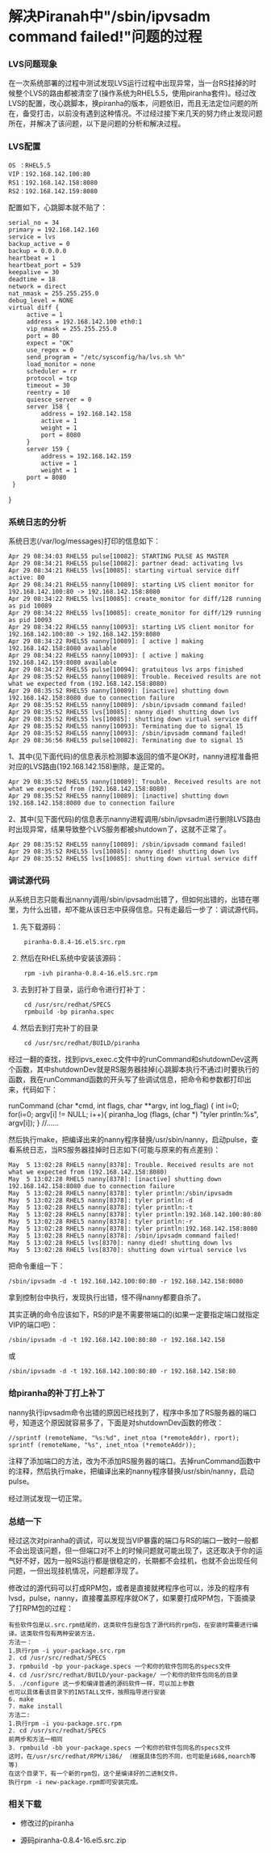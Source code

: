 解决Piranah中"/sbin/ipvsadm command failed!"问题的过程
====

### LVS问题现象

在一次系统部署的过程中测试发现LVS运行过程中出现异常，当一台RS挂掉的时候整个LVS的路由都被清空了(操作系统为RHEL5.5，使用piranha套件)。经过改LVS的配置，改心跳脚本，换piranha的版本，问题依旧，而且无法定位问题的所在，备受打击，以前没有遇到这种情况。不过经过接下来几天的努力终止发现问题所在，并解决了该问题，以下是问题的分析和解决过程。 

### LVS配置


    OS ：RHEL5.5 
    VIP：192.168.142.100:80 
    RS1：192.168.142.158:8080 
    RS2：192.168.142.159:8080


配置如下，心跳脚本就不贴了：


    serial_no = 34
    primary = 192.168.142.160
    service = lvs
    backup_active = 0
    backup = 0.0.0.0
    heartbeat = 1
    heartbeat_port = 539
    keepalive = 30
    deadtime = 18
    network = direct
    nat_nmask = 255.255.255.0
    debug_level = NONE
    virtual diff {
         active = 1
         address = 192.168.142.100 eth0:1
         vip_nmask = 255.255.255.0
         port = 80
         expect = "OK"
         use_regex = 0
         send_program = "/etc/sysconfig/ha/lvs.sh %h"
         load_monitor = none
         scheduler = rr
         protocol = tcp
         timeout = 30
         reentry = 10
         quiesce_server = 0
         server 158 {
             address = 192.168.142.158
             active = 1
             weight = 1
             port = 8080
         }
         server 159 {
             address = 192.168.142.159
             active = 1
             weight = 1
         port = 8080
     }
}


### 系统日志的分析

系统日志(/var/log/messages)打印的信息如下： 

 
    Apr 29 08:34:03 RHEL55 pulse[10082]: STARTING PULSE AS MASTER 
    Apr 29 08:34:21 RHEL55 pulse[10082]: partner dead: activating lvs 
    Apr 29 08:34:21 RHEL55 lvs[10085]: starting virtual service diff active: 80 
    Apr 29 08:34:21 RHEL55 nanny[10089]: starting LVS client monitor for 192.168.142.100:80 -> 192.168.142.158:8080 
    Apr 29 08:34:22 RHEL55 lvs[10085]: create_monitor for diff/128 running as pid 10089 
    Apr 29 08:34:22 RHEL55 lvs[10085]: create_monitor for diff/129 running as pid 10093 
    Apr 29 08:34:22 RHEL55 nanny[10093]: starting LVS client monitor for 192.168.142.100:80 -> 192.168.142.159:8080 
    Apr 29 08:34:22 RHEL55 nanny[10089]: [ active ] making 192.168.142.158:8080 available 
    Apr 29 08:34:22 RHEL55 nanny[10093]: [ active ] making 192.168.142.159:8080 available 
    Apr 29 08:34:27 RHEL55 pulse[10094]: gratuitous lvs arps finished 
    Apr 29 08:35:52 RHEL55 nanny[10089]: Trouble. Received results are not what we expected from (192.168.142.158:8080) 
    Apr 29 08:35:52 RHEL55 nanny[10089]: [inactive] shutting down 192.168.142.158:8080 due to connection failure 
    Apr 29 08:35:52 RHEL55 nanny[10089]: /sbin/ipvsadm command failed! 
    Apr 29 08:35:52 RHEL55 lvs[10085]: nanny died! shutting down lvs 
    Apr 29 08:35:52 RHEL55 lvs[10085]: shutting down virtual service diff 
    Apr 29 08:35:52 RHEL55 nanny[10093]: Terminating due to signal 15 
    Apr 29 08:35:52 RHEL55 nanny[10093]: /sbin/ipvsadm command failed! 
    Apr 29 08:36:56 RHEL55 pulse[10082]: Terminating due to signal 15 


1、其中(见下面代码)的信息表示检测脚本返回的值不是OK时，nanny进程准备把对应的LVS路由(192.168.142.158)删除，是正常的。


    Apr 29 08:35:52 RHEL55 nanny[10089]: Trouble. Received results are not what we expected from (192.168.142.158:8080) 
    Apr 29 08:35:52 RHEL55 nanny[10089]: [inactive] shutting down 192.168.142.158:8080 due to connection failure 


2、其中(见下面代码)的信息表示nanny进程调用/sbin/ipvsadm进行删除LVS路由时出现异常，结果导致整个LVS服务都被shutdown了，这就不正常了。


    Apr 29 08:35:52 RHEL55 nanny[10089]: /sbin/ipvsadm command failed! 
    Apr 29 08:35:52 RHEL55 lvs[10085]: nanny died! shutting down lvs 
    Apr 29 08:35:52 RHEL55 lvs[10085]: shutting down virtual service diff


### 调试源代码

从系统日志只能看出nanny调用/sbin/ipvsadm出错了，但如何出错的，出错在哪里，为什么出错，却不能从该日志中获得信息。只有走最后一步了：调试源代码。 

1. 先下载源码： 


        piranha-0.8.4-16.el5.src.rpm


2. 然后在RHEL系统中安装该源码： 


        rpm -ivh piranha-0.8.4-16.el5.src.rpm


3. 去到打补丁目录，运行命令进行打补丁： 


        cd /usr/src/redhat/SPECS
        rpmbuild -bp piranha.spec


4. 然后去到打完补丁的目录


        cd /usr/src/redhat/BUILD/piranha


经过一翻的查找，找到ipvs_exec.c文件中的runCommand和shutdownDev这两个函数，其中shutdownDev就是RS服务器挂掉(心跳脚本执行不通过)时要执行的函数，我在runCommand函数的开头写了些调试信息，把命令和参数都打印出来，代码如下：


runCommand (char *cmd, int flags, char **argv, int log_flag)
{
  int i=0;
  for(i=0; argv[i] != NULL; i++){
    piranha_log (flags, (char *) "tyler println:%s", argv[i]);
  }
//......


然后执行make，把编译出来的nanny程序替换/usr/sbin/nanny，启动pulse，查看系统日志，当RS服务器挂掉时日志如下(可能与原来的有点差别)： 


    May  5 13:02:28 RHEL5 nanny[8378]: Trouble. Received results are not what we expected from (192.168.142.158:8080) 
    May  5 13:02:28 RHEL5 nanny[8378]: [inactive] shutting down 192.168.142.158:8080 due to connection failure 
    May  5 13:02:28 RHEL5 nanny[8378]: tyler println:/sbin/ipvsadm 
    May  5 13:02:28 RHEL5 nanny[8378]: tyler println:-d 
    May  5 13:02:28 RHEL5 nanny[8378]: tyler println:-t 
    May  5 13:02:28 RHEL5 nanny[8378]: tyler println:192.168.142.100:80:80 
    May  5 13:02:28 RHEL5 nanny[8378]: tyler println:-r 
    May  5 13:02:28 RHEL5 nanny[8378]: tyler println:192.168.142.158:8080 
    May  5 13:02:28 RHEL5 nanny[8378]: /sbin/ipvsadm command failed! 
    May  5 13:02:28 RHEL5 lvs[8370]: nanny died! shutting down lvs 
    May  5 13:02:28 RHEL5 lvs[8370]: shutting down virtual service lvs 


把命令重组一下： 


    /sbin/ipvsadm -d -t 192.168.142.100:80:80 -r 192.168.142.158:8080


拿到控制台中执行，发现执行出错，怪不得nanny都要自杀了。 

其实正确的命令应该如下，RS的IP是不需要带端口的(如果一定要指定端口就指定VIP的端口吧)：


    /sbin/ipvsadm -d -t 192.168.142.100:80:80 -r 192.168.142.158


或


    /sbin/ipvsadm -d -t 192.168.142.100:80:80 -r 192.168.142.158:80


### 给piranha的补丁打上补丁

nanny执行ipvsadm命令出错的原因已经找到了，程序中多加了RS服务器的端口号，知道这个原因就容易多了，下面是对shutdownDev函数的修改：


    //sprintf (remoteName, "%s:%d", inet_ntoa (*remoteAddr), rport);
    sprintf (remoteName, "%s", inet_ntoa (*remoteAddr));


注释了添加端口的方法，改为不添加RS服务器的端口。去掉runCommand函数中的注释，然后执行make，把编译出来的nanny程序替换/usr/sbin/nanny，启动pulse。 

经过测试发现一切正常。

### 总结一下 

经过这次对piranha的调试，可以发现当VIP暴露的端口与RS的端口一致时一般都不会出现该问题，但一但端口对不上的时候问题就可能出现了，这还取决于你的运气好不好，因为一般RS运行都是很稳定的，长期都不会挂机，也就不会出现任何问题，一但出现挂机情况，问题都浮现了。 

修改过的源代码可以打成RPM包，或者是直接就拷程序也可以，涉及的程序有lvsd，pulse，nanny，直接覆盖原程序就OK了，如果要打成RPM包，下面摘录了打RPM包的过程： 


    有些软件包是以.src.rpm结尾的，这类软件包是包含了源代码的rpm包，在安装时需要进行编译。这类软件包有两种安装方法， 
    方法一： 
    1.执行rpm -i your-package.src.rpm 
    2. cd /usr/src/redhat/SPECS 
    3. rpmbuild -bp your-package.specs 一个和你的软件包同名的specs文件 
    4. cd /usr/src/redhat/BUILD/your-package/ 一个和你的软件包同名的目录 
    5. ./configure 这一步和编译普通的源码软件一样，可以加上参数
    也可以具体看该目录下的INSTALL文件，按照指导进行安装
    6. make 
    7. make install
    方法二: 
    1.执行rpm -i you-package.src.rpm 
    2. cd /usr/src/redhat/SPECS 
    前两步和方法一相同 
    3. rpmbuild -bb your-package.specs 一个和你的软件包同名的specs文件 
    这时，在/usr/src/redhat/RPM/i386/ （根据具体包的不同，也可能是i686,noarch等等) 
    在这个目录下，有一个新的rpm包，这个是编译好的二进制文件。 
    执行rpm -i new-package.rpm即可安装完成。


### 相关下载

* 修改过的piranha

* 源码piranha-0.8.4-16.el5.src.zip



